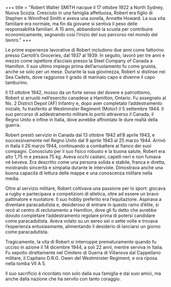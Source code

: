 +++
title = "Robert Walter SMITH nacque il 17 ottobre 1922 a North Sydney, Nuova Scozia. Cresciuto in una famiglia affettuosa, Robert era figlio di Stephen e Winnifred Smith e aveva una sorella, Annette Howard. La sua vita familiare era normale, ma fin da giovane si sentiva il peso delle responsabilità familiari. A 15 anni, abbandonò la scuola per contribuire economicamente, segnando così l’inizio del suo percorso nel mondo del lavoro."
+++


Le prime esperienze lavorative di Robert includono due anni come fattorino presso Carrolli’s Groceries, dal 1937 al 1939. In seguito, lavorò per tre anni e mezzo come ispettore d’acciaio presso la Steel Company of Canada a Hamilton. Il suo ultimo impiego prima dell’arruolamento fu come gruista, anche se solo per un mese. Durante la sua giovinezza, Robert si distinse nei Sea Cadets, dove raggiunse il grado di marinaio capo e divenne il capo tamburino.

Il 13 ottobre 1942, mosso da un forte senso del dovere e patriottismo, Robert si arruolò nell’esercito canadese a Hamilton, Ontario. Fu assegnato al No. 2 District Depot (AF) Infantry e, dopo aver completato l’addestramento iniziale, fu trasferito al Westminster Regiment (Motor) il 5 settembre 1944. Il suo percorso di addestramento militare lo portò attraverso il Canada, il Regno Unito e infine in Italia, dove avrebbe affrontato le dure realtà della guerra.

Robert prestò servizio in Canada dal 13 ottobre 1942 all’8 aprile 1943, e successivamente nel Regno Unito dal 9 aprile 1943 al 25 marzo 1944. Arrivò in Italia il 26 marzo 1944, continuando a combattere al fianco dei suoi compagni. Conosciuto per il suo fisico robusto e la buona salute, Robert era alto 1,75 m e pesava 75 kg. Aveva occhi castani, capelli neri e non fumava né beveva. Era descritto come una persona solida e stabile, franca e diretta, mostrando sincerità e simpatia durante le interviste. Dimostrava anche una buona capacità di lettura delle mappe e una conoscenza militare nella media.

Oltre al servizio militare, Robert coltivava una passione per lo sport: giocava a rugby e partecipava a competizioni di atletica, oltre ad essere un bravo pattinatore e nuotatore. Il suo hobby preferito era l’equitazione. Aspirava a diventare paracadutista e, desideroso di entrare in questo ramo d’élite, si recò al centro di reclutamento a Hamilton, dove gli fu detto che avrebbe dovuto completare l’addestramento regolare prima di potersi candidare come paracadutista. Aveva volato su un aereo sei o sette volte e trovava l’esperienza entusiasmante, alimentando il desiderio di lanciarsi un giorno come paracadutista.

Tragicamente, la vita di Robert si interruppe prematuramente quando fu ucciso in azione il 14 dicembre 1944, a soli 22 anni, mentre serviva in Italia. Fu sepolto direttamente nel Cimitero di Guerra di Villanova dal Cappellano militare, il Capitano D.R.G. Owen del Westminster Regiment, e ora riposa nella tomba VII A 5.

Il suo sacrificio è ricordato non solo dalla sua famiglia e dai suoi amici, ma anche dalla nazione che ha servito con tanto coraggio.
